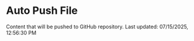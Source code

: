 # Auto Push File

Content that will be pushed to GitHub repository.
Last updated: 07/15/2025, 12:56:30 PM